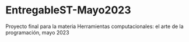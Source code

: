 # EntregableST-Mayo2023
Proyecto final para la materia Herramientas computacionales: el arte de la programación, mayo 2023
